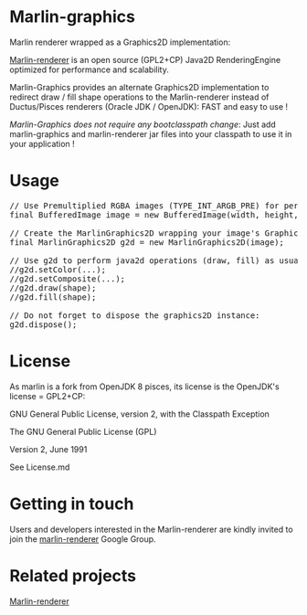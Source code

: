 Marlin-graphics
===============

Marlin renderer wrapped as a Graphics2D implementation:

[Marlin-renderer](https://github.com/bourgesl/marlin-renderer) is an open source (GPL2+CP) Java2D RenderingEngine optimized for performance and scalability.

Marlin-Graphics provides an alternate Graphics2D implementation to redirect draw / fill shape operations to the Marlin-renderer instead of Ductus/Pisces renderers (Oracle JDK / OpenJDK): FAST and easy to use !

*Marlin-Graphics does not require any bootclasspath change*: 
Just add marlin-graphics and marlin-renderer jar files into your classpath to use it in your application !

Usage
=====

<pre>
// Use Premultiplied RGBA images (TYPE_INT_ARGB_PRE) for performance (15% faster than standard RGBA images (TYPE_INT_ARGB):
final BufferedImage image = new BufferedImage(width, height, BufferedImage.TYPE_INT_ARGB_PRE);

// Create the MarlinGraphics2D wrapping your image's Graphics2D implementation:
final MarlinGraphics2D g2d = new MarlinGraphics2D(image);

// Use g2d to perform java2d operations (draw, fill) as usual
//g2d.setColor(...);
//g2d.setComposite(...);
//g2d.draw(shape);
//g2d.fill(shape);

// Do not forget to dispose the graphics2D instance:
g2d.dispose();
</pre>

License
=======

As marlin is a fork from OpenJDK 8 pisces, its license is the OpenJDK's license = GPL2+CP:

GNU General Public License, version 2,
with the Classpath Exception

The GNU General Public License (GPL)

Version 2, June 1991

See License.md

Getting in touch
================

Users and developers interested in the Marlin-renderer are kindly invited to join the [marlin-renderer](https://groups.google.com/forum/#!forum/marlin-renderer) Google Group.

Related projects
===============

[Marlin-renderer](https://github.com/bourgesl/marlin-renderer)
